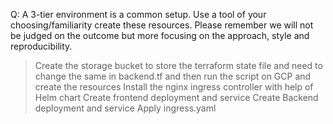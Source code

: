 Q: 
A 3-tier environment is a common setup. Use a tool of your choosing/familiarity create these resources. Please remember we will not be judged on the outcome but more focusing on the approach, style and reproducibility.

> Create the storage bucket to store the terraform state file and need to change the same in backend.tf and then run the script on GCP and create the resources
> Install the nginx ingress controller with help of Helm chart
> Create frontend deployment and service
> Create Backend deployment and service 
> Apply ingress.yaml
